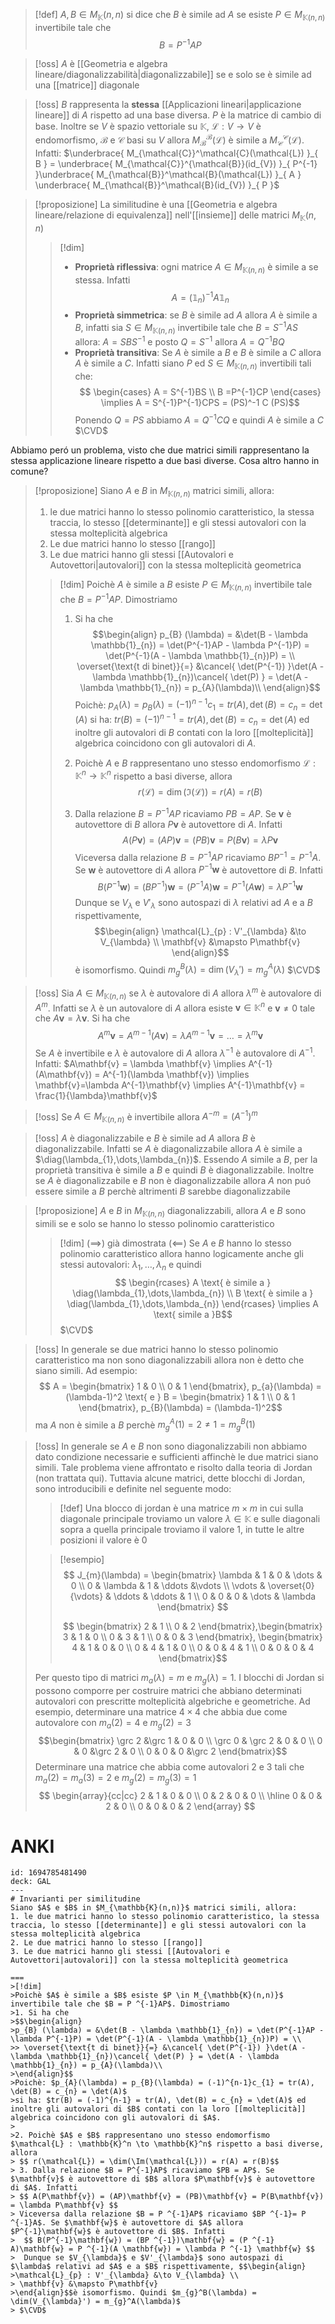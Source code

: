 >[!def]
>$A,B \in M_{\mathbb{K}}(n,n)$ si dice che $B$ è simile ad $A$ se esiste $P \in M_{\mathbb{K}(n,n)}$ invertibile tale che
> $$ B = P^{-1}AP $$

>[!oss]
>$A$ è [[Geometria e algebra lineare/diagonalizzabilità|diagonalizzabile]] se e solo se è simile ad una [[matrice]] diagonale

>[!oss]
>$B$ rappresenta la **stessa** [[Applicazioni lineari|applicazione lineare]] di $A$ rispetto ad una base diversa. $P$ è la matrice di cambio di base. Inoltre se $V$ è spazio vettoriale su $\mathbb{K}$, $\mathcal{L} : V \to V$ è endomorfismo, $\mathcal{B}$ e $\mathcal{C}$ basi su $V$ allora $M_{\mathcal{B}}^{\mathcal{B}}(\mathcal{L})$ è simile a $M_{\mathcal{C}}^{\mathcal{C}}(\mathcal{L})$.
>Infatti: $\underbrace{ M_{\mathcal{C}}^\mathcal{C}(\mathcal{L}) }_{ B } = \underbrace{ M_{\mathcal{C}}^{\mathcal{B}}(id_{V}) }_{ P^{-1} }\underbrace{ M_{\mathcal{B}}^\mathcal{B}(\mathcal{L}) }_{ A } \underbrace{ M_{\mathcal{B}}^\mathcal{B}(id_{V}) }_{ P }$

>[!proposizione]
>La similitudine è una [[Geometria e algebra lineare/relazione di equivalenza]] nell'[[insieme]] delle matrici $M_{\mathbb{K}}(n,n)$
>>[!dim]
>>- **Proprietà riflessiva**: ogni matrice $A \in M_{\mathbb{K}(n,n)}$ è simile a se stessa. Infatti
>> $$ A = (\mathbb{1}_{n})^{-1}A\mathbb{1}_{n} $$
>>- **Proprietà simmetrica**: se $B$ è simile ad $A$ allora $A$ è simile a $B$, infatti sia $S \in M_{\mathbb{K}(n,n)}$ invertibile tale che $B = S^{-1}AS$ allora:
>> $A = SBS^{-1}$ e posto $Q = S^{-1}$ allora $A = Q^{-1}BQ$
>> - **Proprietà transitiva**: Se $A$ è simile a $B$ e $B$ è simile a $C$ allora $A$ è simile a $C$. Infatti siano $P$ ed $S \in M_{\mathbb{K}(n,n)}$ invertibili tali che:
>>  $$ \begin{cases}
>> A = S^{-1}BS \\
>> B =P^{-1}CP 
>>\end{cases} \implies A = S^{-1}P^{-1}CPS = (PS)^-1 C (PS)$$
>>Ponendo $Q = PS$ abbiamo $A = Q^{-1}CQ$ e quindi $A$ è simile a $C$
>> $\CVD$ 

Abbiamo peró un problema, visto che due matrici simili rappresentano la stessa applicazione lineare rispetto a due basi diverse. Cosa altro hanno in comune?

>[!proposizione]
>Siano $A$ e $B$ in $M_{\mathbb{K}(n,n)}$ matrici simili, allora:
>1. le due matrici hanno lo stesso polinomio caratteristico, la stessa traccia, lo stesso [[determinante]] e gli stessi autovalori con la stessa molteplicità algebrica
>2. Le due matrici hanno lo stesso [[rango]]
>3. Le due matrici hanno gli stessi [[Autovalori e Autovettori|autovalori]] con la stessa molteplicità geometrica
>
>>[!dim]
>>Poichè $A$ è simile a $B$ esiste $P \in M_{\mathbb{K}(n,n)}$ invertibile tale che $B = P ^{-1}AP$. Dimostriamo
>>1. Si ha che $$\begin{align}
>>p_{B} (\lambda) = &\det(B - \lambda \mathbb{1}_{n}) = \det(P^{-1}AP - \lambda P^{-1}P) = \det(P^{-1}(A - \lambda \mathbb{1}_{n})P) = \\
>> \overset{\text{t di binet}}{=} &\cancel{ \det(P^{-1}) }\det(A - \lambda \mathbb{1}_{n})\cancel{ \det(P) } = \det(A - \lambda \mathbb{1}_{n}) = p_{A}(\lambda)\\
>>\end{align}$$
>>Poichè: $p_{A}(\lambda) = p_{B}(\lambda) = (-1)^{n-1}c_{1} = tr(A), \det(B) = c_{n} = \det(A)$
>>si ha: $tr(B) = (-1)^{n-1} = tr(A), \det(B) = c_{n} = \det(A)$ ed inoltre gli autovalori di $B$ contati con la loro [[molteplicità]] algebrica coincidono con gli autovalori di $A$.
>>
>>2. Poichè $A$ e $B$ rappresentano uno stesso endomorfismo $\mathcal{L} : \mathbb{K}^n \to \mathbb{K}^n$ rispetto a basi diverse, allora
>> $$ r(\mathcal{L}) = \dim(\Im(\mathcal{L})) = r(A) = r(B)$$
>> 3. Dalla relazione $B = P^{-1}AP$ ricaviamo $PB = AP$. Se $\mathbf{v}$ è autovettore di $B$ allora $P\mathbf{v}$ è autovettore di $A$. Infatti
>> $$ A(P\mathbf{v}) = (AP)\mathbf{v} = (PB)\mathbf{v} = P(B\mathbf{v}) = \lambda P\mathbf{v} $$
>> Viceversa dalla relazione $B = P ^{-1}AP$ ricaviamo $BP ^{-1}= P ^{-1}A$. Se $\mathbf{w}$ è autovettore di $A$ allora $P^{-1}\mathbf{w}$ è autovettore di $B$. Infatti
>>  $$ B(P^{-1}\mathbf{w}) = (BP ^{-1})\mathbf{w} = (P ^{-1} A)\mathbf{w} = P ^{-1}(A \mathbf{w}) = \lambda P ^{-1} \mathbf{w} $$
>>  Dunque se $V_{\lambda}$ e $V'_{\lambda}$ sono autospazi di $\lambda$ relativi ad $A$ e a $B$ rispettivamente, $$\begin{align}
>>\mathcal{L}_{p} : V'_{\lambda} &\to V_{\lambda} \\
>> \mathbf{v} &\mapsto P\mathbf{v}
>>\end{align}$$è isomorfismo. Quindi $m_{g}^B(\lambda) = \dim(V_{\lambda}') = m_{g}^A(\lambda)$
>> $\CVD$

>[!oss]
>Sia $A \in M_{\mathbb{K}(n,n)}$ se $\lambda$ è autovalore di $A$ allora $\lambda^m$ è autovalore di $A^m$. Infatti se $\lambda$ è un autovalore di $A$ allora esiste $\mathbf{v} \in \mathbb{K}^n$ e $\mathbf{v} \neq 0$ tale che $A \mathbf{v} = \lambda \mathbf{v}$. Si ha che $$A^m \mathbf{v} = A^{m-1}(A\mathbf{v})= \lambda A^{m-1}\mathbf{v} = \ldots = \lambda^m\mathbf{v} $$ 
>Se $A$ è invertibile e $\lambda$ è autovalore di $A$ allora $\lambda^{-1}$ è autovalore di $A^{-1}$. Infatti: $A\mathbf{v} = \lambda \mathbf{v} \implies A^{-1}(A\mathbf{v}) = A^{-1}(\lambda \mathbf{v}) \implies \mathbf{v}=\lambda A^{-1}\mathbf{v} \implies A^{-1}\mathbf{v} = \frac{1}{\lambda}\mathbf{v}$

>[!oss]
>Se $A \in M_{\mathbb{K}(n,n)}$ è invertibile allora $A^{-m} =( A ^{-1})^{m}$

>[!oss]
>$A$ è diagonalizzabile e $B$ è simile ad $A$ allora $B$ è diagonalizzabile. Infatti se $A$ è diagonalizzabile allora $A$ è simile a $\diag(\lambda_{1},\dots,\lambda_{n})$. Essendo $A$ simile a $B$, per la proprietà transitiva è simile a $B$ e quindi $B$ è diagonalizzabile. Inoltre se $A$ è diagonalizzabile e $B$ non è diagonalizzabile allora $A$ non puó essere simile a $B$ perchè altrimenti $B$ sarebbe diagonalizzabile
>

>[!proposizione]
>$A$ e $B$ in $M_{\mathbb{K}(n,n)}$ diagonalizzabili, allora $A$ e $B$ sono simili se e solo se hanno lo stesso polinomio caratteristico
>
>>[!dim]
>> $(\implies)$ già dimostrata
>> $(\impliedby)$ Se $A$ e $B$ hanno lo stesso polinomio caratteristico allora hanno logicamente anche gli stessi autovalori: $\lambda_{1},\dots,\lambda_{n}$ e quindi
>> $$ \begin{rcases}
>> A \text{ è simile a } \diag(\lambda_{1},\dots,\lambda_{n}) \\
>> B \text{ è simile a } \diag(\lambda_{1},\dots,\lambda_{n})
>>\end{rcases}  \implies A \text{ simile a }B$$
>>$\CVD$


>[!oss]
>In generale se due matrici hanno lo stesso polinomio caratteristico ma non sono diagonalizzabili allora non è detto che siano simili. Ad esempio:
> $$ A = \begin{bmatrix}
>1 & 0 \\
>0 & 1
>\end{bmatrix}, p_{a}(\lambda) = (\lambda-1)^2 \text{ e } B = \begin{bmatrix}
>1 & 1 \\
>0 & 1
\end{bmatrix}, p_{B}(\lambda) = (\lambda-1)^2$$
>ma $A$ non è simile a $B$ perchè $m_{g}^{A}(1) = 2 \neq 1 = m_{g}^B(1)$

>[!oss]
>In generale se $A$ e $B$ non sono diagonalizzabili non abbiamo dato condizione necessarie e sufficienti affinchè le due matrici siano simili. Tale problema viene affrontato e risolto dalla teoria di Jordan (non trattata qui). Tuttavia alcune matrici, dette blocchi di Jordan, sono introducibili e definite nel seguente modo:
>
>>[!def]
>>Una blocco di jordan è una matrice $m\times m$ in cui sulla diagonale principale troviamo un valore $\lambda \in \mathbb{K}$ e sulle diagonali sopra a quella principale troviamo il valore $1$, in tutte le altre posizioni il valore è $0$
>
>>[!esempio]
>> $$ J_{m}(\lambda) = \begin{bmatrix}
>>\lambda & 1 & 0 & \dots & 0 \\
>>0 & \lambda & 1 & \ddots &\vdots \\
>>\vdots & \overset{0}{\vdots} & \ddots & \ddots & 1 \\
>>0 & 0 & 0 & \dots & \lambda 
>>\end{bmatrix} $$
>>
>> $$ \begin{bmatrix}
>>2 & 1  \\
>> 0 & 2
>>\end{bmatrix},\begin{bmatrix}
>>3 & 1 & 0 \\
>>0 & 3 & 1 \\
>>0 & 0 & 3
>>\end{bmatrix}, \begin{bmatrix}
>>4 & 1 & 0 & 0 \\
>>0 & 4 & 1 & 0 \\
>>0 & 0 & 4 & 1 \\
>>0 & 0 & 0 & 4
>>\end{bmatrix}$$
>
>Per questo tipo di matrici $m_{a}(\lambda) = m$ e $m_{g}(\lambda)=1$. I blocchi di Jordan si possono comporre per costruire matrici che abbiano determinati autovalori con prescritte molteplicità algebriche e geometriche. Ad esempio, determinare una matrice $4\times4$ che abbia due come autovalore con $m_{a}(2)=4$ e $m_{g}(2)=3$
> $$\begin{bmatrix}
>\grc 2 &\grc 1 & 0 & 0 \\
>\grc 0 & \grc 2 & 0 & 0 \\
>0 & 0 &\grc 2 & 0 \\
>0 & 0 & 0 &\grc 2
>\end{bmatrix}$$
>Determinare una matrice che abbia come autovalori $2$ e $3$ tali che $m_{a}(2) = m_{a}(3) = 2$ e $m_{g}(2) = m_{g}(3) = 1$
> $$ \begin{array}{cc|cc}
>2 & 1 & 0 & 0 \\
0 & 2 & 0 & 0 \\
\hline 0 & 0 & 2 & 0 \\
0 & 0 & 0 & 2
>\end{array} $$

# ANKI

```anki
id: 1694785481490
deck: GAL
---
# Invarianti per similitudine
Siano $A$ e $B$ in $M_{\mathbb{K}(n,n)}$ matrici simili, allora:
1. le due matrici hanno lo stesso polinomio caratteristico, la stessa traccia, lo stesso [[determinante]] e gli stessi autovalori con la stessa molteplicità algebrica
2. Le due matrici hanno lo stesso [[rango]]
3. Le due matrici hanno gli stessi [[Autovalori e Autovettori|autovalori]] con la stessa molteplicità geometrica

===
>[!dim]
>Poichè $A$ è simile a $B$ esiste $P \in M_{\mathbb{K}(n,n)}$ invertibile tale che $B = P ^{-1}AP$. Dimostriamo
>1. Si ha che 
>$$\begin{align}
>p_{B} (\lambda) = &\det(B - \lambda \mathbb{1}_{n}) = \det(P^{-1}AP - \lambda P^{-1}P) = \det(P^{-1}(A - \lambda \mathbb{1}_{n})P) = \\
>> \overset{\text{t di binet}}{=} &\cancel{ \det(P^{-1}) }\det(A - \lambda \mathbb{1}_{n})\cancel{ \det(P) } = \det(A - \lambda \mathbb{1}_{n}) = p_{A}(\lambda)\\
>\end{align}$$
>Poichè: $p_{A}(\lambda) = p_{B}(\lambda) = (-1)^{n-1}c_{1} = tr(A), \det(B) = c_{n} = \det(A)$
>si ha: $tr(B) = (-1)^{n-1} = tr(A), \det(B) = c_{n} = \det(A)$ ed inoltre gli autovalori di $B$ contati con la loro [[molteplicità]] algebrica coincidono con gli autovalori di $A$.
>
>2. Poichè $A$ e $B$ rappresentano uno stesso endomorfismo $\mathcal{L} : \mathbb{K}^n \to \mathbb{K}^n$ rispetto a basi diverse, allora
> $$ r(\mathcal{L}) = \dim(\Im(\mathcal{L})) = r(A) = r(B)$$
> 3. Dalla relazione $B = P^{-1}AP$ ricaviamo $PB = AP$. Se $\mathbf{v}$ è autovettore di $B$ allora $P\mathbf{v}$ è autovettore di $A$. Infatti
> $$ A(P\mathbf{v}) = (AP)\mathbf{v} = (PB)\mathbf{v} = P(B\mathbf{v}) = \lambda P\mathbf{v} $$
> Viceversa dalla relazione $B = P ^{-1}AP$ ricaviamo $BP ^{-1}= P ^{-1}A$. Se $\mathbf{w}$ è autovettore di $A$ allora $P^{-1}\mathbf{w}$ è autovettore di $B$. Infatti
>  $$ B(P^{-1}\mathbf{w}) = (BP ^{-1})\mathbf{w} = (P ^{-1} A)\mathbf{w} = P ^{-1}(A \mathbf{w}) = \lambda P ^{-1} \mathbf{w} $$
>  Dunque se $V_{\lambda}$ e $V'_{\lambda}$ sono autospazi di $\lambda$ relativi ad $A$ e a $B$ rispettivamente, $$\begin{align}
>\mathcal{L}_{p} : V'_{\lambda} &\to V_{\lambda} \\
> \mathbf{v} &\mapsto P\mathbf{v}
>\end{align}$$è isomorfismo. Quindi $m_{g}^B(\lambda) = \dim(V_{\lambda}') = m_{g}^A(\lambda)$
> $\CVD$
```
